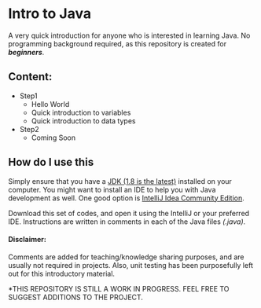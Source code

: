 # Intro to Java
A very quick introduction for anyone who is interested in learning Java.
No programming background required, as this repository is created for ***beginners***.

## Content:
* Step1
    * Hello World
    * Quick introduction to variables
    * Quick introduction to data types
* Step2
    * Coming Soon
    
    
## How do I use this
Simply ensure that you have a [JDK (1.8 is the latest)](http://www.oracle.com/technetwork/java/javase/downloads/jdk8-downloads-2133151.html) installed on your computer.
You might want to install an IDE to help you with Java development as well. 
One good option is [IntelliJ Idea Community Edition](https://www.jetbrains.com/idea/).

Download this set of codes, and open it using the IntelliJ or your preferred IDE.
Instructions are written in comments in each of the Java files *(.java)*.

#### Disclaimer:
Comments are added for teaching/knowledge sharing purposes, and are usually not required in projects.
Also, unit testing has been purposefully left out for this introductory material.

\*THIS REPOSITORY IS STILL A WORK IN PROGRESS. FEEL FREE TO SUGGEST ADDITIONS TO THE PROJECT.